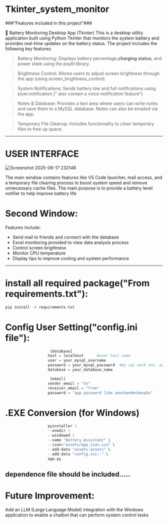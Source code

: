 # Tkinter_system_monitor


###"Features included in this project"###

🔋 Battery Monitoring Desktop App (Tkinter)
This is a desktop utility application built using Python Tkinter that monitors the system battery and provides real-time updates on the battery status. The project includes the following key features:

> Battery Monitoring:
Displays battery percentage,**charging status**, and power state using the psutil library.

> Brightness Control:
Allows users to adjust screen brightness through the app (using screen_brightness_control).

> System Notifications:
Sends battery low and full notifications using plyer.notification.(" also contain a voice notification feature")

> Notes & Database:
Provides a text area where users can write notes and save them to a MySQL database. Notes can also be emailed via the app.

> Temporary File Cleanup:
Includes functionality to clean temporary files to free up space.
---
# USER INTERFACE
                                     
   ![Screenshot 2025-06-17 232146](https://github.com/user-attachments/assets/4e85c1dd-4933-405f-a347-767021167a7a)

The main window contains features like VS Code launcher, mail access, and a temporary file clearing process to boost system speed and remove unnecessary cache files. The main purpose is to provide a battery level notifier to help improve battery life

# Second Window:
Features include:
- Send mail to friends and connect with the database
- Excel monitoring provided to view data analysis process
- Control screen brightness
- Monitor CPU temperature
- Display tips to improve cooling and system performance
                                    
---
# install all required package("From requirements.txt"):
  ```python
  pip install -r requirements.txt
  ```

# Config User Setting("config.ini file"):
  ```python
                      [database]
                     host = localhost      #user host name
                     user = your_mysql_username  
                     password = your_mysql_password  #my sql work env. password
                     database = your_database_name  

                      [email]
                     sender_email = "to"
                     receiver_email = "from"
                     password = "app password like umxxheedmcbwxpbs"
 ```

# .EXE Conversion (for Windows)
  ``` python   
                     pyinstaller \
                     --onedir \
                     --windowed \
                     --name "Battery_Assistant" \
                     --icon="assets/app_icon.ico" \
                     --add-data "assets:assets" \
                     --add-data "config.ini:." \
                     app.py
 ```

dependence file should be included.....
---

# Future Improvement:
Add an LLM (Large Language Model) integration with the Windows application to enable a chatbot that can perform system control tasks

